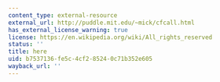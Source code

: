 ```yaml
---
content_type: external-resource
external_url: http://puddle.mit.edu/~mick/cfcall.html
has_external_license_warning: true
license: https://en.wikipedia.org/wiki/All_rights_reserved
status: ''
title: here
uid: b7537136-fe5c-4cf2-8524-0c71b352e605
wayback_url: ''
---
```

